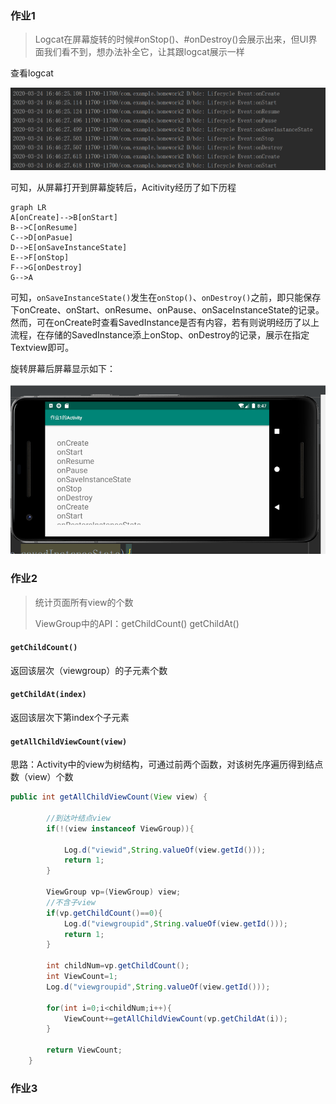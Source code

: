 ### 作业1

> Logcat在屏幕旋转的时候#onStop()、#onDestroy()会展示出来，但UI界面我们看不到，想办法补全它，让其跟logcat展示一样

查看logcat

<img src="README.assets/pic02.png" alt="img" style="zoom: 50%;" />

可知，从屏幕打开到屏幕旋转后，Acitivity经历了如下历程

``` mermaid
graph LR
A[onCreate]-->B[onStart]
B-->C[onResume]
C-->D[onPasue]
D-->E[onSaveInstanceState]
E-->F[onStop]
F-->G[onDestroy]
G-->A
```

可知，<code>onSaveInstanceState()</code>发生在<code>onStop()</code>、<code>onDestroy()</code>之前，即只能保存下onCreate、onStart、onResume、onPause、onSaceInstanceState的记录。然而，可在onCreate时查看SavedInstance是否有内容，若有则说明经历了以上流程，在存储的SavedInstance添上onStop、onDestroy的记录，展示在指定Textview即可。

旋转屏幕后屏幕显示如下：



<img src="README.assets/pic01.png" alt="img" style="zoom:67%;" />



### 作业2

> 统计页面所有view的个数
>
> ViewGroup中的API：getChildCount() getChildAt()

#### <code>getChildCount()</code>

返回该层次（viewgroup）的子元素个数

#### <code>getChildAt(index)</code>

返回该层次下第index个子元素

#### <code>getAllChildViewCount(view)</code>

思路：Activity中的view为树结构，可通过前两个函数，对该树先序遍历得到结点数（view）个数

```java
public int getAllChildViewCount(View view) {

        //到达叶结点view
        if(!(view instanceof ViewGroup)){

            Log.d("viewid",String.valueOf(view.getId()));
            return 1;
        }

        ViewGroup vp=(ViewGroup) view;
        //不含子view
        if(vp.getChildCount()==0){
            Log.d("viewgroupid",String.valueOf(view.getId()));
            return 1;
        }

        int childNum=vp.getChildCount();
        int ViewCount=1;
        Log.d("viewgroupid",String.valueOf(view.getId()));

        for(int i=0;i<childNum;i++){
            ViewCount+=getAllChildViewCount(vp.getChildAt(i));
        }

        return ViewCount;
    }
```



### 作业3

